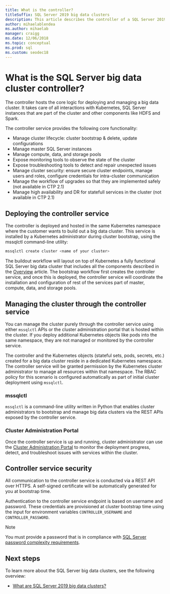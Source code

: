 ```yaml
---
title: What is the controller?
titleSuffix: SQL Server 2019 big data clusters
description: This article describes the controller of a SQL Server 2019 big data cluster (preview).
author: mihaelablendea 
ms.author: mihaelab 
manager: craigg
ms.date: 12/06/2018
ms.topic: conceptual
ms.prod: sql
ms.custom: seodec18
---
```


# What is the SQL Server big data cluster controller?

The controller hosts the core logic for deploying and managing a big data cluster. It takes care of all interactions with Kubernetes, SQL Server instances that are part of the cluster and other components like HDFS and Spark. 

The controller service provides the following core functionality:

- Manage cluster lifecycle: cluster bootstrap & delete, update configurations
- Manage master SQL Server instances
- Manage compute, data, and storage pools
- Expose monitoring tools to observe the state of the cluster
- Expose troubleshooting tools to detect and repair unexpected issues
- Manage cluster security: ensure secure cluster endpoints, manage users and roles, configure credentials for intra-cluster communication
- Manage the workflow of upgrades so that they are implemented safely (not available in CTP 2.1)
- Manage high availability and DR for statefull services in the cluster (not available in CTP 2.1)

## Deploying the controller service

The controller is deployed and hosted in the same Kubernetes namespace where the customer wants to build out a big data cluster. This service is installed by a Kubernetes administrator during cluster bootstrap, using the mssqlctl command-line utility:

```bash
mssqlctl create cluster <name of your cluster>
```

The buildout workflow will layout on top of Kubernetes a fully functional SQL Server big data cluster that includes all the components described in the [Overview](big-data-cluster-overview.md) article. The bootstrap workflow first creates the controller service, and once this is deployed, the controller service will coordinate the installation and configuration of rest of the services part of master, compute, data, and storage pools.

## Managing the cluster through the controller service

You can manage the cluster purely through the controller service using either `mssqlctl` APIs or the cluster administration portal that is hosted within the cluster. If you deploy additional Kubernetes objects like pods into the same namespace, they are not managed or monitored by the controller service.

The controller and the Kubernetes objects (stateful sets, pods, secrets, etc.) created for a big data cluster reside in a dedicated Kubernetes namespace. The controller service will be granted permission by the Kubernetes cluster administrator to manage all resources within that namespace.  The RBAC policy for this scenario is configured automatically as part of initial cluster deployment using `mssqlctl`. 

### mssqlctl

`mssqlctl` is a command-line utility written in Python that enables cluster administrators to bootstrap and manage big data clusters via the REST APIs exposed by the controller service.

### Cluster Administration Portal

Once the controller service is up and running, cluster administrator can use the [Cluster Administration Portal](cluster-admin-portal.md) to monitor the deployment progress, detect, and troubleshoot issues with services within the cluster.

## Controller service security

All communication to the controller service is conducted via a REST API over HTTPS. A self-signed certificate will be automatically generated for you at bootstrap time. 

Authentication to the controller service endpoint is based on username and password. These credentials are provisioned at cluster bootstrap time using the input for environment variables `CONTROLLER_USERNAME` and `CONTROLLER_PASSWORD`.

> [!NOTE]
> You must provide a password that is in compliance with [SQL Server password complexity requirements](https://docs.microsoft.com/sql/relational-databases/security/password-policy?view=sql-server-2017).

## Next steps

To learn more about the SQL Server big data clusters, see the following overview:

- [What are SQL Server 2019 big data clusters?](big-data-cluster-overview.md)

